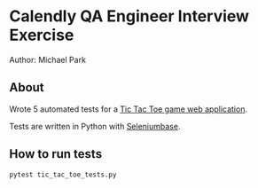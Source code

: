 # Calendly QA Engineer Interview Exercise

Author: Michael Park

## About

Wrote 5 automated tests for a [Tic Tac Toe game web application](https://roomy-fire-houseboat.glitch.me/).

Tests are written in Python with [Seleniumbase](https://pypi.org/project/seleniumbase/).


## How to run tests
```
pytest tic_tac_toe_tests.py
```
